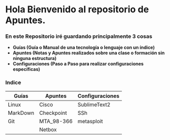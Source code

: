 Hola Bienvenido al repositorio de Apuntes.
==========================================

### En este Repositorio iré guardando principalmente 3 cosas 

- **Guías (Guía o Manual de una tecnología o lenguaje con un índice)**
- **Apuntes (Notas y Apuntes realizados sobre una clase o formación sin ninguna estructura)**
- **Configuraciones (Paso a Paso para realizar configuraciones específicas)**

### Indice

Guías |Apuntes |Configuraciones
---|---|---
Linux | Cisco | SublimeText2
MarkDown | Checkpoint | SSh
Git | MTA_98-366 | metasploit
 | | Netbox